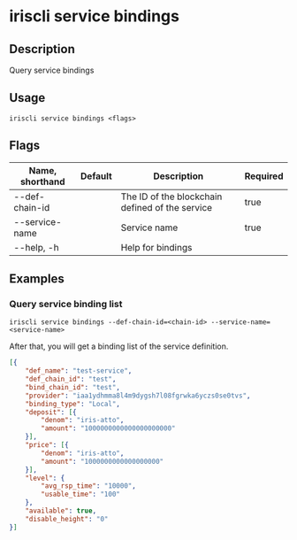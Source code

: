 # iriscli service bindings

## Description

Query service bindings

## Usage

```
iriscli service bindings <flags>
```

## Flags

| Name, shorthand | Default | Description                                     | Required |
| --------------- | ------- | ----------------------------------------------- | -------- |
| --def-chain-id  |         | The ID of the blockchain defined of the service | true     |
| --service-name  |         | Service name                                    | true     |
| --help, -h      |         | Help for bindings                               |          |

## Examples

### Query service binding list

```shell
iriscli service bindings --def-chain-id=<chain-id> --service-name=<service-name>
```

After that, you will get a binding list of the service definition.

```json
[{
	"def_name": "test-service",
	"def_chain_id": "test",
	"bind_chain_id": "test",
	"provider": "iaa1ydhmma8l4m9dygsh7l08fgrwka6yczs0se0tvs",
	"binding_type": "Local",
	"deposit": [{
		"denom": "iris-atto",
		"amount": "1000000000000000000000"
	}],
	"price": [{
		"denom": "iris-atto",
		"amount": "1000000000000000000"
	}],
	"level": {
		"avg_rsp_time": "10000",
		"usable_time": "100"
	},
	"available": true,
	"disable_height": "0"
}]
```